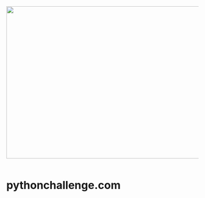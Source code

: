 <img src="https://cdn.discordapp.com/attachments/465998423145971713/1037919135788707963/image.png" width="1000" height="400"/>
<p aling="center"> <img scr="https://cdn.discordapp.com/attachments/465998423145971713/1037919135788707963/image.png"></p>

<a hrft="https://cdn.discordapp.com/attachments/465998423145971713/1037919135788707963/image.png"></a>


# pythonchallenge.com
